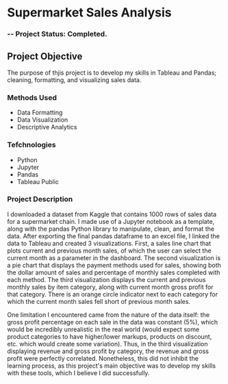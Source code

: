 # Supermarket Sales Analysis

### -- Project Status: Completed.

## Project Objective
The purpose of thjis project is to develop my skills in Tableau and Pandas; cleaning, formatting, and visualizing sales data.

### Methods Used
* Data Formatting
* Data Visualization
* Descriptive Analytics

### Tefchnologies
* Python
* Jupyter
* Pandas
* Tableau Public

### Project Description
I downloaded a dataset from Kaggle that contains 1000 rows of sales data for a supermarket chain. I made use of a Jupyter notebook as a template, along with the pandas Python library to manipulate, clean, and format the data. After exporting the final pandas dataframe to an excel file, I linked the data to Tableau and created 3 visualizations. First, a sales line chart that plots current and previous month sales, of which the user can select the current month as a parameter in the dashboard. The second visualization is a pie chart that displays the payment methods used for sales, showing both the dollar amount of sales and percentage of monthly sales completed with each method. The third visualization displays the current and previous monthly sales by item category, along with current month gross profit for that category. There is an orange circle indicator next to each category for which the current month sales fell short of previous month sales.

One limitation I encountered came from the nature of the data itself: the gross profit percentage on each sale in the data was constant (5%), which would be incredibly unrealistic in the real world (would expect some product categories to have higher/lower markups, products on discount, etc. which would create some variation). Thus, in the third visualization displaying revenue and gross profit by category, the revenue and gross profit were perfectly correlated. Nonetheless, this did not inhibit the learning process, as this project's main objective was to develop my skills with these tools, which I believe I did successfully.

